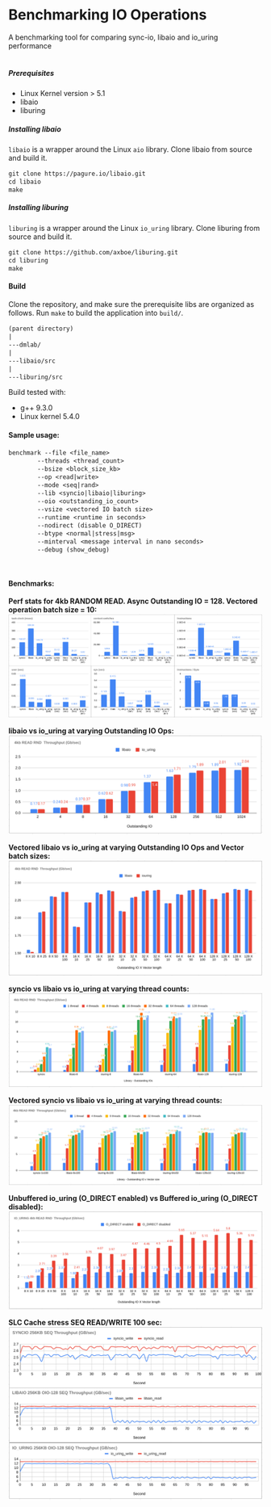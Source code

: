 # Benchmarking IO Operations

A benchmarking tool for comparing sync-io, libaio and io_uring performance
<br />
<br />

##### Prerequisites

- Linux Kernel version > 5.1
- libaio
- liburing

##### Installing libaio
`libaio` is a wrapper around the Linux `aio` library. Clone libaio from source and build it.

```shell
git clone https://pagure.io/libaio.git
cd libaio
make
```

##### Installing liburing
`liburing` is a wrapper around the Linux `io_uring` library. Clone liburing from source and build it.

```shell
git clone https://github.com/axboe/liburing.git
cd liburing
make
```

#### Build
Clone the repository, and make sure the prerequisite libs are organized as follows. Run `make` to build the application into `build/`.
```shell
(parent directory)
|
---dmlab/
|
---libaio/src
|
---liburing/src
```
Build tested with:

- g++ 9.3.0
- Linux kernel 5.4.0


#### Sample usage:

```shell
benchmark --file <file_name>
        --threads <thread_count>
        --bsize <block_size_kb>
        --op <read|write>
        --mode <seq|rand>
        --lib <syncio|libaio|liburing>
        --oio <outstanding_io_count>
        --vsize <vectored IO batch size>
        --runtime <runtime in seconds>
        --nodirect (disable O_DIRECT)
        --btype <normal|stress|msg>
        --minterval <message interval in nano seconds>
        --debug (show_debug)
```
<br />

#### Benchmarks:

**Perf stats for 4kb RANDOM READ. Async Outstanding IO = 128. Vectored operation batch size = 10:**
![perf-stats](benchmarks/perf-stats.png)
<br />

**libaio vs io_uring at varying Outstanding IO Ops:**
![libaio-iouring](benchmarks/libaio-iouring.png)
<br />

**Vectored libaio vs io_uring at varying Outstanding IO Ops and Vector batch sizes:**
![libaio-iouring-vectored](benchmarks/libaio-iouring-vectored.png)
<br />

**syncio vs libaio vs io_uring at varying thread counts:**
![threads](benchmarks/threads.png)
<br />

**Vectored syncio vs libaio vs io_uring at varying thread counts:**
![threads-vectored](benchmarks/threads-vectored.png)
<br />

**Unbuffered io_uring (O_DIRECT enabled) vs Buffered io_uring (O_DIRECT disabled):**
![iouring-vectored-odirect](benchmarks/iouring-vectored-odirect.png)
<br />

**SLC Cache stress SEQ READ/WRITE 100 sec:**
![slc-seq-stress](benchmarks/slc-seq-stress.png)
<br />

